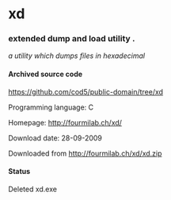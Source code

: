 # xd #

### extended dump and load utility . ###

*a utility which dumps files in hexadecimal*

#### Archived source code ####
https://github.com/cod5/public-domain/tree/xd

Programming language: C

Homepage: http://fourmilab.ch/xd/

Download date: 28-09-2009

Downloaded from http://fourmilab.ch/xd/xd.zip

#### Status ####
Deleted xd.exe

